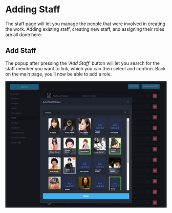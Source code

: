 # Adding Staff

The staff page will let you manage the people that were involved in creating the work. Adding existing staff, creating new staff, and assigning their roles are all done here.

## Add Staff

The popup after pressing the ‘_Add Staff_’ button will let you search for the staff member you want to link, which you can then select and confirm. Back on the main page, you’ll now be able to add a role.

![Staff addition panel for the &apos;City Hunter&apos; anime](../../.gitbook/assets/add_staff_roles.png)


